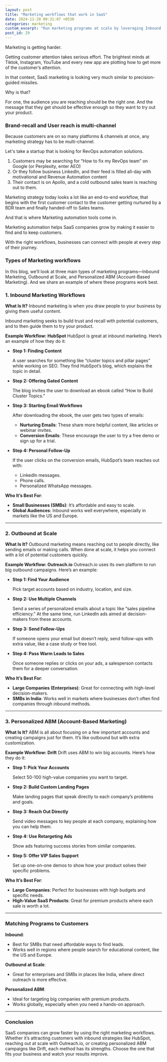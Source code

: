 ```yaml
---
layout: post
title: "Marketing workflows that work in SaaS"
date: 2024-12-28 00:31:07 +0530
categories: marketing
custom_excerpt: "Run marketing programs at scale by leveraging Inbound, Outbound & ABM workflows effectively"
post_id: 29
---
```


Marketing is getting harder.

Getting customer attention takes serious effort. The brightest minds at Tiktok, Instagram, YouTube and every new app are plotting how to get more of the customer’s attention.

In that context, SaaS marketing is looking very much similar to precision-guided missiles.

Why is that?

For one, the audience you are reaching should be the right one. And the message that they get should be effective enough so they want to try out your product.

### Brand-recall and User reach is multi-channel

Because customers are on so many platforms & channels at once, any marketing strategy has to be multi-channel. 

Let's take a startup that is looking for RevOps automation solutions. 

1. Customers may be searching for “How to fix my RevOps team” on Google (or Perplexity, enter AEO)
2. Or they follow business LinkedIn, and their feed is filled all-day with motivational and Revenue Automation content
3.  Their contact is on Apollo, and a cold outbound sales team is reaching out to them.

Marketing strategy today looks a lot like an end-to-end workflow, that begins with the first customer contact to the customer getting nurtured by a BDR team and finally handed-off to Sales teams.

And that is where Marketing automation tools come in.

Marketing automation helps SaaS companies grow by making it easier to find and to keep customers. 

With the right workflows, businesses can connect with people at every step of their journey. 

### Types of Marketing workflows

In this blog, we’ll look at three main types of marketing programs—Inbound Marketing, Outbound at Scale, and Personalized ABM (Account-Based Marketing). And we share an example of where these programs work best.

### 1. Inbound Marketing Workflows

**What Is It?**
Inbound marketing is when you draw people to your business by giving them useful content. 

Inbound marketing seeks to build trust and recall with potential customers, and to then guide them to try your product.

**Example Workflow: HubSpot**
HubSpot is great at inbound marketing. Here’s an example of how they do it:

- **Step 1: Finding Content**
    
    A user searches for something like “cluster topics and pillar pages” while working on SEO. They find HubSpot’s blog, which explains the topic in detail.
    
- **Step 2: Offering Gated Content**
    
    The blog invites the user to download an ebook called “How to Build Cluster Topics.”
    
- **Step 3: Starting Email Workflows**
    
    After downloading the ebook, the user gets two types of emails:
    
    - **Nurturing Emails**: These share more helpful content, like articles or webinar invites.
    - **Conversion Emails**: These encourage the user to try a free demo or sign up for a trial.
- **Step 4: Personal Follow-Up**
    
    If the user clicks on the conversion emails, HubSpot’s team reaches out with:
    
    - LinkedIn messages.
    - Phone calls.
    - Personalized WhatsApp messages.

**Who It’s Best For**:

- **Small Businesses (SMBs)**: It’s affordable and easy to scale.
- **Global Audiences**: Inbound works well everywhere, especially in markets like the US and Europe.

---

### 2. Outbound at Scale

**What Is It?**
Outbound marketing means reaching out to people directly, like sending emails or making calls. When done at scale, it helps you connect with a lot of potential customers quickly.

**Example Workflow: Outreach.io**
Outreach.io uses its own platform to run big outbound campaigns. Here’s an example:

- **Step 1: Find Your Audience**
    
    Pick target accounts based on industry, location, and size.
    
- **Step 2: Use Multiple Channels**
    
    Send a series of personalized emails about a topic like “sales pipeline efficiency.” At the same time, run LinkedIn ads aimed at decision-makers from these accounts.
    
- **Step 3: Send Follow-Ups**
    
    If someone opens your email but doesn’t reply, send follow-ups with extra value, like a case study or free tool.
    
- **Step 4: Pass Warm Leads to Sales**
    
    Once someone replies or clicks on your ads, a salesperson contacts them for a deeper conversation.
    

**Who It’s Best For**:

- **Large Companies (Enterprises)**: Great for connecting with high-level decision-makers.
- **SMBs in India**: Works well in markets where businesses don’t often find companies through inbound methods.

---

### 3. Personalized ABM (Account-Based Marketing)

**What Is It?**
ABM is all about focusing on a few important accounts and creating campaigns just for them. It’s like outbound but with extra customization.

**Example Workflow: Drift**
Drift uses ABM to win big accounts. Here’s how they do it:

- **Step 1: Pick Your Accounts**
    
    Select 50-100 high-value companies you want to target.
    
- **Step 2: Build Custom Landing Pages**
    
    Make landing pages that speak directly to each company’s problems and goals.
    
- **Step 3: Reach Out Directly**
    
    Send video messages to key people at each company, explaining how you can help them.
    
- **Step 4: Use Retargeting Ads**
    
    Show ads featuring success stories from similar companies.
    
- **Step 5: Offer VIP Sales Support**
    
    Set up one-on-one demos to show how your product solves their specific problems.
    

**Who It’s Best For**:

- **Large Companies**: Perfect for businesses with high budgets and specific needs.
- **High-Value SaaS Products**: Great for premium products where each sale is worth a lot.

---

### Matching Programs to Customers

**Inbound**:

- Best for SMBs that need affordable ways to find leads.
- Works well in regions where people search for educational content, like the US and Europe.

**Outbound at Scale**:

- Great for enterprises and SMBs in places like India, where direct outreach is more effective.

**Personalized ABM**:

- Ideal for targeting big companies with premium products.
- Works globally, especially when you need a hands-on approach.

---

### Conclusion

SaaS companies can grow faster by using the right marketing workflows. Whether it’s attracting customers with inbound strategies like HubSpot, reaching out at scale with Outreach.io, or creating personalized ABM campaigns like Drift, each method has its strengths. Choose the one that fits your business and watch your results improve.